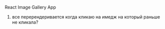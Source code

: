 React Image Gallery App

1. все перерендеривается когда кликаю на имедж на который раньше не кликала?